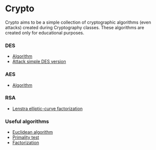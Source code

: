 # Crypto

Crypto aims to be a simple collection of cryptographic algorithms (even attacks) created during Cryptography classes. These algorithms are created only for educational purposes.

### DES
* <a href="https://github.com/MarcoGarlet/crypto/blob/master/des/des.py">Algorithm</a>
* <a href="https://github.com/MarcoGarlet/crypto/tree/master/attack/simple_des">Attack simple DES version</a>

### AES
* <a href="https://github.com/MarcoGarlet/crypto/blob/master/aes128/aes128.py">Algorithm</a>

### RSA
* <a href="https://github.com/MarcoGarlet/crypto/blob/master/attack/ECRSA/att.py">Lenstra elliptic-curve factorization</a>

### Useful algorithms
* <a href="https://github.com/MarcoGarlet/crypto/blob/master/basic_algo/euclidean.py">Euclidean algorithm</a>
* <a href="https://github.com/MarcoGarlet/crypto/blob/master/primality_test/primality_test.h">Primality test</a>
* <a href="https://github.com/MarcoGarlet/crypto/blob/master/factorization/fact.c">Factorization</a>

